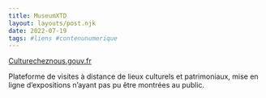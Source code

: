 ```yaml
---
title: MuseumXTD
layout: layouts/post.njk
date: 2022-07-19
tags: #liens #contenunumerique
---
```


[Culturecheznous.gouv.fr](https://lesenjeux.univ-grenoble-alpes.fr/2019/supplement-a/01-les-politiques-culturelles-numeriques-repenser-la-place-des-nouvelles-technologies-dans-le-patrimoine/)

Plateforme de visites à distance de lieux culturels et patrimoniaux, mise en ligne d’expositions n’ayant pas pu être montrées au public. 